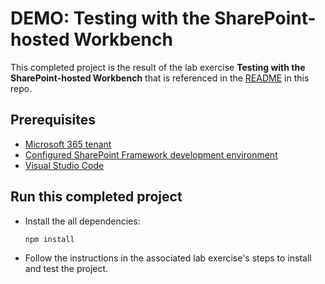 # DEMO: Testing with the SharePoint-hosted Workbench

This completed project is the result of the lab exercise **Testing with the SharePoint-hosted Workbench** that is referenced in the [README](../../README.md) in this repo.

## Prerequisites

- [Microsoft 365 tenant](https://developer.microsoft.com/office/dev-program?ocid=MSlearn)
- [Configured SharePoint Framework development environment](https://docs.microsoft.com/sharepoint/dev/spfx/set-up-your-development-environment)
- [Visual Studio Code](https://code.visualstudio.com/)

## Run this completed project

- Install the all dependencies:

    ```shell
    npm install
    ```

- Follow the instructions in the associated lab exercise's steps to install and test the project.
